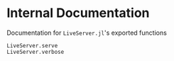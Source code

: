 # Internal Documentation

Documentation for `LiveServer.jl`'s exported functions

```@docs
LiveServer.serve
LiveServer.verbose
```

